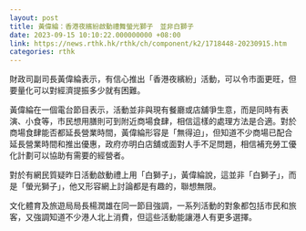 ```yaml
---
layout: post
title: 黃偉綸：香港夜繽紛啟動禮舞螢光獅子　並非白獅子　
date: 2023-09-15 10:10:22.000000000 +08:00
link: https://news.rthk.hk/rthk/ch/component/k2/1718448-20230915.htm
categories: rthk
---
```


財政司副司長黃偉綸表示，有信心推出「香港夜繽紛」活動，可以令市面更旺，但要量化可以對經濟提振多少就有困難。

黃偉綸在一個電台節目表示，活動並非與現有餐廳或店舖爭生意，而是同時有表演、小食等，市民想用膳則可到附近商場食肆，相信這樣的處理方法是合適。對於商場食肆能否都延長營業時間，黃偉綸形容是「無得迫」，但知道不少商場已配合延長營業時間和推出優惠，政府亦明白店舖或面對人手不足問題，相信補充勞工優化計劃可以協助有需要的經營者。

對於有網民質疑昨日活動啟動禮上用「白獅子」，黃偉綸說，這並非「白獅子」，而是「螢光獅子」，他又形容網上討論都是有趣的，聯想無限。

文化體育及旅遊局局長楊潤雄在同一節目強調，一系列活動的對象都包括市民和旅客，又強調知道不少港人北上消費，但這些活動能讓港人有更多選擇。
